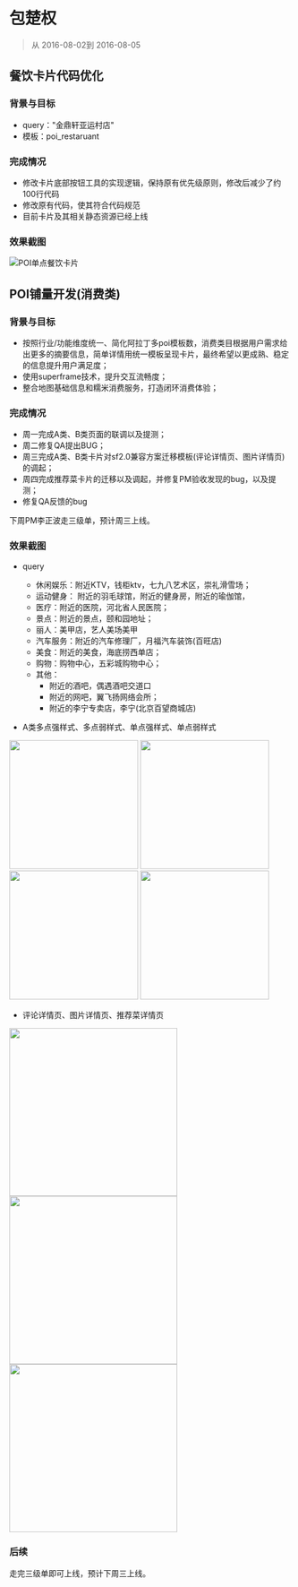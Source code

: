 # 包楚权

> 从 2016-08-02到 2016-08-05

## 餐饮卡片代码优化

### 背景与目标

- query："金鼎轩亚运村店"
- 模板：poi_restaruant

### 完成情况

- 修改卡片底部按钮工具的实现逻辑，保持原有优先级原则，修改后减少了约100行代码
- 修改原有代码，使其符合代码规范
- 目前卡片及其相关静态资源已经上线

### 效果截图

![POI单点餐饮卡片](./img/baochuquan/poi_restaruant.JPG)


## POI铺量开发(消费类)

### 背景与目标
- 按照行业/功能维度统一、简化阿拉丁多poi模板数，消费类目根据用户需求给出更多的摘要信息，简单详情用统一模板呈现卡片，最终希望以更成熟、稳定的信息提升用户满足度；
- 使用superframe技术，提升交互流畅度；
- 整合地图基础信息和糯米消费服务，打造闭环消费体验；

### 完成情况
- 周一完成A类、B类页面的联调以及提测；
- 周二修复QA提出BUG；
- 周三完成A类、B类卡片对sf2.0兼容方案迁移模板(评论详情页、图片详情页)的调起；
- 周四完成推荐菜卡片的迁移以及调起，并修复PM验收发现的bug，以及提测；
- 修复QA反馈的bug

下周PM李正波走三级单，预计周三上线。

### 效果截图
- query
	- 休闲娱乐：附近KTV，钱柜ktv，七九八艺术区，崇礼滑雪场；
	- 运动健身： 附近的羽毛球馆，附近的健身房，附近的瑜伽馆，
	- 医疗：附近的医院，河北省人民医院；
	- 景点：附近的景点，颐和园地址；
	- 丽人：美甲店，艺人美场美甲
	- 汽车服务：附近的汽车修理厂，月福汽车装饰(百旺店)
	- 美食：附近的美食，海底捞西单店；
	- 购物：购物中心，五彩城购物中心；
	- 其他：
		- 附近的酒吧，偶遇酒吧交道口
		- 附近的网吧，翼飞扬网络会所；
		- 附近的李宁专卖店，李宁(北京百望商城店)

- A类多点强样式、多点弱样式、单点强样式、单点弱样式<br>
<img src="img/baochuquan/poi_multi.JPG" width="230px">
<img src="img/baochuquan/poi_multi_weak.JPG" width="230px">
<img src="img/baochuquan/poi_single.png" width="230px">
<img src="img/baochuquan/poi_single_weak.png" width="230px">

- 评论详情页、图片详情页、推荐菜详情页<br>
<img src="img/baochuquan/poi_comment.JPG" width="300px">
<img src="img/baochuquan/poi_photos.JPG" width="300px">
<img src="img/baochuquan/poi_recommend.JPG" width="300px">


### 后续
走完三级单即可上线，预计下周三上线。